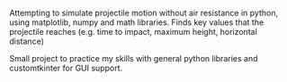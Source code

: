 Attempting to simulate projectile motion without air resistance in python, using matplotlib, numpy and math libraries.
Finds key values that the projectile reaches (e.g. time to impact, maximum height, horizontal distance)

Small project to practice my skills with general python libraries and customtkinter for GUI support.
